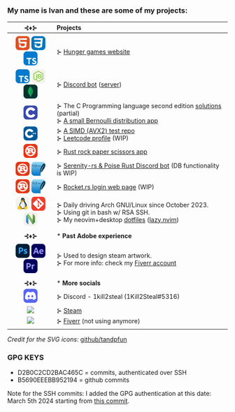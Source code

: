 ### My name is Ivan and these are some of my projects:

| ⊰♦⊱ | Projects |
| :---: | :--- |
|                                                                                                                                                                                                                                                                                                                                                                                                                                                                       |                                                                                                                                                                                                                        |
| <img src="https://raw.githubusercontent.com/tandpfun/skill-icons/de91fca307a83d75fc5b1f6ce24540454acead41/icons/HTML.svg" style="width: 2rem;"> <img src="https://raw.githubusercontent.com/tandpfun/skill-icons/de91fca307a83d75fc5b1f6ce24540454acead41/icons/CSS.svg" style="width: 2rem;"> <br> <img src="https://raw.githubusercontent.com/tandpfun/skill-icons/de91fca307a83d75fc5b1f6ce24540454acead41/icons/TypeScript.svg" style="width: 2rem;">             | ⊱ [Hunger games website](https://github.com/1Kill2Steal/hunger-games-website)                                                                                                                                          |
| <img src="https://raw.githubusercontent.com/tandpfun/skill-icons/de91fca307a83d75fc5b1f6ce24540454acead41/icons/TypeScript.svg" style="width: 2rem;"> <img src="https://raw.githubusercontent.com/tandpfun/skill-icons/de91fca307a83d75fc5b1f6ce24540454acead41/icons/NodeJS-Light.svg" style="width: 2rem;"> <br> <img src="https://raw.githubusercontent.com/tandpfun/skill-icons/de91fca307a83d75fc5b1f6ce24540454acead41/icons/MongoDB.svg" style="width: 2rem;"> | ⊱ [Discord bot](https://github.com/1Kill2Steal/discord-interactions-bot) ([server](https://discord.gg/nopengoo))                                                                                                       |
| <img src="https://raw.githubusercontent.com/tandpfun/skill-icons/de91fca307a83d75fc5b1f6ce24540454acead41/icons/C.svg" style="width: 2rem;">                                                                                                                                                                                                                                                                                                                          | ⊱ The C Programming language second edition [solutions](https://github.com/1Kill2Steal/C-Exercises) (partial) <br> ⊱ [A small Bernoulli distribution app](https://github.com/1Kill2Steal/Bernoulli-C)                  |
| <img src="https://raw.githubusercontent.com/tandpfun/skill-icons/de91fca307a83d75fc5b1f6ce24540454acead41/icons/CPP.svg" style="width: 2rem;">                                                                                                                                                                                                                                                                                                                        | ⊱ [A SIMD (AVX2) test repo](https://github.com/1Kill2Steal/cpp-optimize-test) <br> ⊱ [Leetcode profile](https://leetcode.com/1Kill2Steal) (WIP)                                                                        |
| <img src="https://raw.githubusercontent.com/tandpfun/skill-icons/de91fca307a83d75fc5b1f6ce24540454acead41/icons/Rust.svg" style="width: 2rem;">                                                                                                                                                                                                                                                                                                                       | ⊱ [Rust rock paper scissors app](https://github.com/1Kill2Steal/rust-rps)                                                                                                                                              |
| <img src="https://raw.githubusercontent.com/tandpfun/skill-icons/de91fca307a83d75fc5b1f6ce24540454acead41/icons/Rust.svg" style="width: 2rem;"> <img src="https://github.com/tandpfun/skill-icons/blob/main/icons/SQLite.svg" style="width: 2rem;">                                                                                                                                                                                                                   | ⊱ [Serenity-rs & Poise Rust Discord bot](https://github.com/1Kill2Steal/serenity-discord-bot) (DB functionality is WIP)                                                                                                |
| <img src="https://raw.githubusercontent.com/tandpfun/skill-icons/de91fca307a83d75fc5b1f6ce24540454acead41/icons/Rust.svg" style="width: 2rem;"> <img src="https://github.com/tandpfun/skill-icons/blob/main/icons/SQLite.svg" style="width: 2rem;">                                                                                                                                                                                                                   | ⊱ [Rocket.rs login web page](https://github.com/1Kill2Steal/rocket-htmx-site) (WIP)                                                                                                                                    |
| <img src="https://raw.githubusercontent.com/tandpfun/skill-icons/de91fca307a83d75fc5b1f6ce24540454acead41/icons/Linux-Light.svg" style="width: 2rem;">  <img src="https://raw.githubusercontent.com/tandpfun/skill-icons/de91fca307a83d75fc5b1f6ce24540454acead41/icons/Git.svg" style="width: 2rem;"> <br> <img src="https://raw.githubusercontent.com/tandpfun/skill-icons/de91fca307a83d75fc5b1f6ce24540454acead41/icons/NeoVim-Light.svg" style="width: 2rem;">   | ⊱ Daily driving Arch GNU/Linux since October 2023. <br> ⊱ Using git in bash w/ RSA SSH. <br> ⊱ My neovim+desktop [dotfiles](https://github.com/1Kill2Steal/dotfiles) ([lazy.nvim](https://github.com/LazyVim/LazyVim)) |
|                                                                                                                                                                                                                                                                                                                                                                                                                                                                       |                                                                                                                                                                                                                        |
| **⊰♦⊱**                                                                                                                                                                                                                                                                                                                                                                                                                                                               | * **Past Adobe experience**                                                                                                                                                                                            |
|                                                                                                                                                                                                                                                                                                                                                                                                                                                                       |                                                                                                                                                                                                                        |
| <img src="https://raw.githubusercontent.com/tandpfun/skill-icons/de91fca307a83d75fc5b1f6ce24540454acead41/icons/Photoshop.svg" style="width: 2rem;"> <img src="https://raw.githubusercontent.com/tandpfun/skill-icons/de91fca307a83d75fc5b1f6ce24540454acead41/icons/AfterEffects.svg" style="width: 2rem;"> <img src="https://raw.githubusercontent.com/tandpfun/skill-icons/de91fca307a83d75fc5b1f6ce24540454acead41/icons/Premiere.svg" style="width: 2rem;">      | ⊱ Used to design steam artwork. <br> ⊱ For more info: check my [Fiverr account](https://www.fiverr.com/users/kill2steal/portfolio?origin=seller_profile)                                                               |
|                                                                                                                                                                                                                                                                                                                                                                                                                                                                       |                                                                                                                                                                                                                        |
| **⊰♦⊱**                                                                                                                                                                                                                                                                                                                                                                                                                                                               | * **More socials**                                                                                                                                                                                                     |
| <img src="https://raw.githubusercontent.com/tandpfun/skill-icons/de91fca307a83d75fc5b1f6ce24540454acead41/icons/Discord.svg" style="width: 2rem;">                                                                                                                                                                                                                                                                                                                    | ⊱ Discord - 1kill2steal (1Kill2Steal#5316)                                                                                                                                                                             |
| <img src="https://upload.wikimedia.org/wikipedia/commons/8/83/Steam_icon_logo.svg" style="width: 2rem;">                                                                                                                                                                                                                                                                                                                                                              | ⊱ [Steam](https://steamcommunity.com/id/1Kill2Steal/)                                                                                                                                                                  |
| <img src="https://upload.wikimedia.org/wikipedia/commons/1/18/Fiverr_Logo_09.2020.svg" style="width: 2rem;">                                                                                                                                                                                                                                                                                                                                                          | ⊱ [Fiverr](https://www.fiverr.com/users/kill2steal/) (not using anymore)                                                                                                                                               |
|                                                                                                                                                                                                                                                                                                                                                                                                                                                                       |                                                                                                                                                                                                                        |

*Credit for the SVG icons:* [github/tandpfun](https://github.com/tandpfun/skill-icons/)

### GPG KEYS
- D2B0C2CD2BAC465C = commits, authenticated over SSH
- B5690EEEBB952194 = github commits

Note for the SSH commits: I added the GPG authentication at this date: March 5th 2024 starting from [this commit](https://github.com/1Kill2Steal/nighttab-browser-theme/commit/7d1fc1570973ee78f1555d8f19fc8e6544bb6e53).

<!--
**1Kill2Steal/1kill2steal** is a ✨ _special_ ✨ repository because its `README.md` (this file) appears on your GitHub profile.

Here are some ideas to get you started:

- 🔭 I’m currently working on ...
- 🌱 I’m currently learning ...
- 👯 I’m looking to collaborate on ...
- 🤔 I’m looking for help with ...
- 💬 Ask me about ...
- 📫 How to reach me: ...
- 😄 Pronouns: ...
- ⚡ Fun fact: ...
-->
